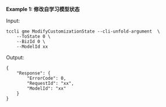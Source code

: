 **Example 1: 修改自学习模型状态**



Input: 

```
tccli gme ModifyCustomizationState --cli-unfold-argument  \
    --ToState 0 \
    --BizId 0 \
    --ModelId xx
```

Output: 
```
{
    "Response": {
        "ErrorCode": 0,
        "RequestId": "xx",
        "ModelId": "xx"
    }
}
```

